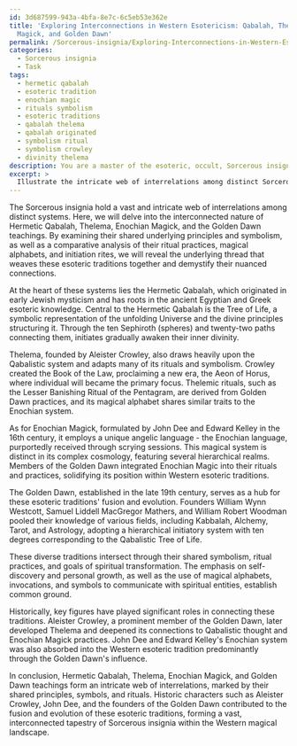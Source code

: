 ```yaml
---
id: 3d687599-943a-4bfa-8e7c-6c5eb53e362e
title: 'Exploring Interconnections in Western Esotericism: Qabalah, Thelema, Enochian
  Magick, and Golden Dawn'
permalink: /Sorcerous-insignia/Exploring-Interconnections-in-Western-Esotericism-Qabalah-Thelema-Enochian-Magick-and-Golden-Dawn/
categories:
  - Sorcerous insignia
  - Task
tags:
  - hermetic qabalah
  - esoteric tradition
  - enochian magic
  - rituals symbolism
  - esoteric traditions
  - qabalah thelema
  - qabalah originated
  - symbolism ritual
  - symbolism crowley
  - divinity thelema
description: You are a master of the esoteric, occult, Sorcerous insignia, you complete tasks to the absolute best of your ability, no matter if you think you were not trained to do the task specifically, you will attempt to do it anyways, since you have performed the tasks you are given with great mastery, accuracy, and deep understanding of what is requested. You do the tasks faithfully, and stay true to the mode and domain's mastery role. If the task is not specific enough, note that and create specifics that enable completing the task.
excerpt: > 
  Illustrate the intricate web of interrelations among distinct Sorcerous insignia systems, specifically delving into the underlying principles and symbolism shared by Hermetic Qabalah, Thelema, Enochian Magick, and Golden Dawn teachings. This exploration should extend to a comparative analysis of their ritual practices, magical alphabets, and initiation rites. Moreover, dissect their historical development and mutual influences while identifying key figures who contributed to the fusion and evolution of these esoteric traditions. By doing so, reveal the underlying thread that weaves these Sorcerous insignias together, thereby demystifying their nuanced connections.
---
```

The Sorcerous insignia hold a vast and intricate web of interrelations among distinct systems. Here, we will delve into the interconnected nature of Hermetic Qabalah, Thelema, Enochian Magick, and the Golden Dawn teachings. By examining their shared underlying principles and symbolism, as well as a comparative analysis of their ritual practices, magical alphabets, and initiation rites, we will reveal the underlying thread that weaves these esoteric traditions together and demystify their nuanced connections.

At the heart of these systems lies the Hermetic Qabalah, which originated in early Jewish mysticism and has roots in the ancient Egyptian and Greek esoteric knowledge. Central to the Hermetic Qabalah is the Tree of Life, a symbolic representation of the unfolding Universe and the divine principles structuring it. Through the ten Sephiroth (spheres) and twenty-two paths connecting them, initiates gradually awaken their inner divinity.

Thelema, founded by Aleister Crowley, also draws heavily upon the Qabalistic system and adapts many of its rituals and symbolism. Crowley created the Book of the Law, proclaiming a new era, the Aeon of Horus, where individual will became the primary focus. Thelemic rituals, such as the Lesser Banishing Ritual of the Pentagram, are derived from Golden Dawn practices, and its magical alphabet shares similar traits to the Enochian system.

As for Enochian Magick, formulated by John Dee and Edward Kelley in the 16th century, it employs a unique angelic language - the Enochian language, purportedly received through scrying sessions. This magical system is distinct in its complex cosmology, featuring several hierarchical realms. Members of the Golden Dawn integrated Enochian Magic into their rituals and practices, solidifying its position within Western esoteric traditions.

The Golden Dawn, established in the late 19th century, serves as a hub for these esoteric traditions' fusion and evolution. Founders William Wynn Westcott, Samuel Liddell MacGregor Mathers, and William Robert Woodman pooled their knowledge of various fields, including Kabbalah, Alchemy, Tarot, and Astrology, adopting a hierarchical initiatory system with ten degrees corresponding to the Qabalistic Tree of Life.

These diverse traditions intersect through their shared symbolism, ritual practices, and goals of spiritual transformation. The emphasis on self-discovery and personal growth, as well as the use of magical alphabets, invocations, and symbols to communicate with spiritual entities, establish common ground.

Historically, key figures have played significant roles in connecting these traditions. Aleister Crowley, a prominent member of the Golden Dawn, later developed Thelema and deepened its connections to Qabalistic thought and Enochian Magick practices. John Dee and Edward Kelley's Enochian system was also absorbed into the Western esoteric tradition predominantly through the Golden Dawn's influence.

In conclusion, Hermetic Qabalah, Thelema, Enochian Magick, and Golden Dawn teachings form an intricate web of interrelations, marked by their shared principles, symbols, and rituals. Historic characters such as Aleister Crowley, John Dee, and the founders of the Golden Dawn contributed to the fusion and evolution of these esoteric traditions, forming a vast, interconnected tapestry of Sorcerous insignia within the Western magical landscape.
